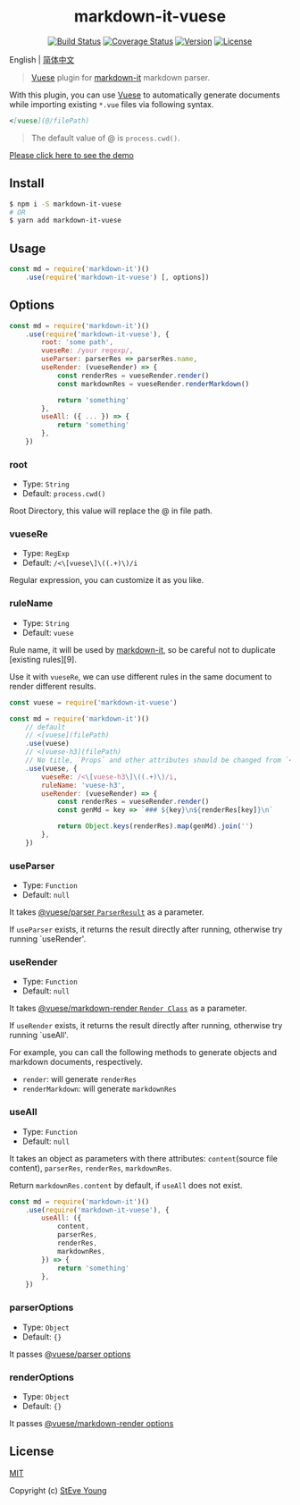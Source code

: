 <h1 align="center">markdown-it-vuese</h1>

<p align="center">
    <a href="https://circleci.com/gh/BuptStEve/markdown-it-vuese/tree/master"><img src="https://img.shields.io/circleci/project/github/BuptStEve/markdown-it-vuese/master.svg" alt="Build Status"></a>
    <a href="https://codecov.io/github/BuptStEve/markdown-it-vuese?branch=master"><img src="https://img.shields.io/codecov/c/github/BuptStEve/markdown-it-vuese/master.svg" alt="Coverage Status"></a>
    <a href="https://www.npmjs.com/package/markdown-it-vuese"><img src="https://img.shields.io/npm/v/markdown-it-vuese.svg" alt="Version"></a>
    <a href="https://www.npmjs.com/package/markdown-it-vuese"><img src="https://img.shields.io/npm/l/markdown-it-vuese.svg" alt="License"></a>
</p>

English | [简体中文](./zh/)

> [Vuese][1] plugin for [markdown-it][2] markdown parser.

With this plugin, you can use [Vuese][1] to automatically generate documents while importing existing `*.vue` files via following syntax.

```md
<[vuese](@/filePath)
```

> The default value of @ is `process.cwd()`.

[Please click here to see the demo](./example/demo.md)

## Install

```bash
$ npm i -S markdown-it-vuese
# OR
$ yarn add markdown-it-vuese
```

## Usage

```js
const md = require('markdown-it')()
    .use(require('markdown-it-vuese') [, options])
```

## Options

```js
const md = require('markdown-it')()
    .use(require('markdown-it-vuese'), {
        root: 'some path',
        vueseRe: /your regexp/,
        useParser: parserRes => parserRes.name,
        useRender: (vueseRender) => {
            const renderRes = vueseRender.render()
            const markdownRes = vueseRender.renderMarkdown()

            return 'something'
        },
        useAll: ({ ... }) => {
            return 'something'
        },
    })
```

### root
* Type: `String`
* Default: `process.cwd()`

Root Directory, this value will replace the @ in file path.

### vueseRe
* Type: `RegExp`
* Default: `/<\[vuese\]\((.+)\)/i`

Regular expression, you can customize it as you like.

### ruleName
* Type: `String`
* Default: `vuese`

Rule name, it will be used by [markdown-it][2], so be careful not to duplicate [existing rules][9].

Use it with `vueseRe`, we can use different rules in the same document to render different results.

```js
const vuese = require('markdown-it-vuese')

const md = require('markdown-it')()
    // default
    // <[vuese](filePath)
    .use(vuese)
    // <[vuese-h3](filePath)
    // No title, `Props` and other attributes should be changed from `<h2>` to `<h3>`
    .use(vuese, {
        vueseRe: /<\[vuese-h3\]\((.+)\)/i,
        ruleName: 'vuese-h3',
        useRender: (vueseRender) => {
            const renderRes = vueseRender.render()
            const genMd = key => `### ${key}\n${renderRes[key]}\n`

            return Object.keys(renderRes).map(genMd).join('')
        },
    })
```

### useParser
* Type: `Function`
* Default: `null`

It takes [@vuese/parser `ParserResult`][7] as a parameter.

If `useParser` exists, it returns the result directly after running, otherwise try running `useRender'.

### useRender
* Type: `Function`
* Default: `null`

It takes [@vuese/markdown-render `Render Class`][8] as a parameter.

If `useRender` exists, it returns the result directly after running, otherwise try running `useAll'.

For example, you can call the following methods to generate objects and markdown documents, respectively.

* `render`: will generate `renderRes`
* `renderMarkdown`: will generate `markdownRes`

### useAll
* Type: `Function`
* Default: `null`

It takes an object as parameters with there attributes: `content`(source file content), `parserRes`, `renderRes`, `markdownRes`.

Return `markdownRes.content` by default, if `useAll` does not exist.

```js
const md = require('markdown-it')()
    .use(require('markdown-it-vuese'), {
        useAll: ({
            content,
            parserRes,
            renderRes,
            markdownRes,
        }) => {
            return 'something'
        },
    })
```

### parserOptions
* Type: `Object`
* Default: `{}`

It passes [@vuese/parser options][5]

### renderOptions
* Type: `Object`
* Default: `{}`

It passes [@vuese/markdown-render options][6]

## License

[MIT](http://opensource.org/licenses/MIT)

Copyright (c) [StEve Young](https://github.com/BuptStEve)

[1]: https://github.com/vuese/vuese
[2]: https://github.com/markdown-it/markdown-it
[3]: https://vuese.org/parser/
[4]: https://vuese.org/markdown-render/
[5]: https://vuese.org/parser/#parseroptions
[6]: https://vuese.org/markdown-render/#renderoptions
[7]: https://vuese.org/parser/#parserresult
[8]: https://vuese.org/markdown-render/#render-class
